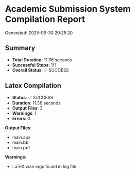 # Academic Submission System Compilation Report
<!-- Constitutional Hash: cdd01ef066bc6cf2 -->


Generated: 2025-06-30 20:25:20

## Summary

- **Total Duration**: 11.36 seconds
- **Successful Steps**: 1/1
- **Overall Status**: ✅ SUCCESS

## Latex Compilation

- **Status**: ✅ SUCCESS
- **Duration**: 11.36 seconds
- **Output Files**: 3
- **Warnings**: 1
- **Errors**: 0

**Output Files:**

- main.aux
- main.bbl
- main.pdf

**Warnings:**

- LaTeX warnings found in log file
